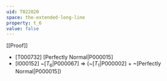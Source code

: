 ```yaml
---
uid: T022820
space: the-extended-long-line
property: t_6
value: false
---
```

[[Proof]]

* [T000732] [Perfectly Normal|P000015]
* [I000152] ~[$T_6$|P000067] => (~[$T_1$|P000002] + ~[Perfectly Normal|P000015])

